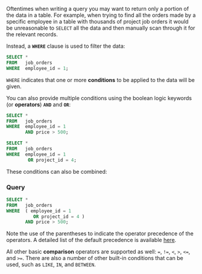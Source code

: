 Oftentimes when writing a query you may want to return only a portion of the data in a table. For example, when trying to find all the orders made by a specific employee in a table with thousands of project job orders it would be unreasonable to `SELECT` all the data and then manually scan through it for the relevant records.

Instead, a **`WHERE`** clause is used to filter the data:

```sql
SELECT *
FROM   job_orders
WHERE  employee_id = 1; 
```

`WHERE` indicates that one or more **conditions** to be applied to the data will be given. 

You can also provide multiple conditions using the boolean logic keywords (or **operators**) **`AND`** and **`OR`**:

```sql
SELECT *
FROM   job_orders
WHERE  employee_id = 1
       AND price > 500; 
```

```sql
SELECT *
FROM   job_orders
WHERE  employee_id = 1
        OR project_id = 4; 
```

These conditions can also be combined:

### Query
```sql
SELECT *
FROM   job_orders
WHERE  ( employee_id = 1
          OR project_id = 4 )
       AND price > 500; 
```

Note the use of the parentheses to indicate the operator precedence of the operators. A detailed list of the default precedence is available [here](https://dev.mysql.com/doc/refman/5.7/en/operator-precedence.html).

All other basic **comparison** operators are supported as well: `=`, `!=`, `<`, `>`, `<=`, and `>=`. There are also a number of other built-in conditions that can be used, such as `LIKE`, `IN`, and `BETWEEN`.
